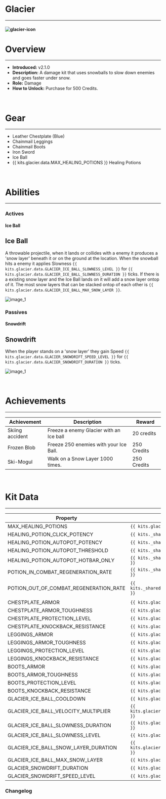 # Glacier

---

#### ![glacier-icon](../assets/icons/maps/glacier-icon.jpg)

# Overview

---

- **Introduced:** v2.1.0
- **Description:** A damage kit that uses snowballs to slow down enemies and goes faster under snow.
- **Role:** Damage
- **How to Unlock:** Purchase for 500 Credits.

<br />

# Gear

---

- Leather Chestplate (Blue)
- Chainmail Leggings
- Chainmail Boots
- Iron Sword
- Ice Ball
- {{ kits.glacier.data.MAX_HEALING_POTIONS }} Healing Potions

<br />

# Abilities

---

### Actives

<!-- tabs:start -->

#### **Ice Ball**

## Ice Ball

A throwable projectile, when it lands or collides with a enemy it produces a 'snow layer' beneath it or on the ground at the location. When the snowball hits a enemy it applies Slowness `{{ kits.glacier.data.GLACIER_ICE_BALL_SLOWNESS_LEVEL }}` for `{{ kits.glacier.data.GLACIER_ICE_BALL_SLOWNESS_DURATION }}` ticks. If there is a existing snow layer and the Ice Ball lands on it will add a snow layer ontop of it. The most snow layers that can be stacked ontop of each other is `{{ kits.glacier.data.GLACIER_ICE_BALL_MAX_SNOW_LAYER }}`.

![_image_1_](../assets/kits/glacier/_image_1_.jpg_)

<!-- tabs:end -->

### Passives

<!-- tabs:start -->

#### **Snowdrift**

## Snowdrift

When the player stands on a 'snow layer' they gain Speed `{{ kits.glacier.data.GLACIER_SNOWDRIFT_SPEED_LEVEL }}` for `{{ kits.glacier.data.GLACIER_SNOWDRIFT_DURATION }}` ticks.

![_image_1_](../assets/kits/glacier/_image_1_.jpg_)

<!-- tabs:end -->

<br />

# Achievements

---

<!-- prettier-ignore -->
| Achievement | Description | Reward |
| ----------- | ----------- | ------ |
| Skiing accident | Freeze a enemy Glacier with an Ice ball  | 20 credits |
| Frozen Blob | Freeze 250 enemies with your Ice Ball. | 250 Credits |
| Ski-Mogul | Walk on a Snow Layer 1000 times. | 250 Credits |

<br />

# Kit Data

---

<!-- prettier-ignore -->
| Property | Value | Description |
|----------|-------|-------------|
| MAX_HEALING_POTIONS | `{{ kits.glacier.data.MAX_HEALING_POTIONS }}` | {{ kitDataSharedDescriptions.MAX_HEALING_POTIONS }} |
| HEALING_POTION_CLICK_POTENCY | `{{ kits._shared.data.HEALING_POTION_CLICK_POTENCY }}` | {{ kitDataSharedDescriptions.HEALING_POTION_CLICK_POTENCY }} |
| HEALING_POTION_AUTOPOT_POTENCY | `{{ kits._shared.data.HEALING_POTION_AUTOPOT_POTENCY }}` | {{ kitDataSharedDescriptions.HEALING_POTION_AUTOPOT_POTENCY }} |
| HEALING_POTION_AUTOPOT_THRESHOLD | `{{ kits._shared.data.HEALING_POTION_AUTOPOT_THRESHOLD }}` | {{ kitDataSharedDescriptions.HEALING_POTION_AUTOPOT_THRESHOLD }} |
| HEALING_POTION_AUTOPOT_HOTBAR_ONLY | `{{ kits._shared.data.HEALING_POTION_AUTOPOT_HOTBAR_ONLY }}` | {{ kitDataSharedDescriptions.HEALING_POTION_AUTOPOT_HOTBAR_ONLY }} |
| POTION_IN_COMBAT_REGENERATION_RATE | `{{ kits._shared.data.POTION_IN_COMBAT_REGENERATION_RATE }}` | {{ kitDataSharedDescriptions.POTION_IN_COMBAT_REGENERATION_RATE }} |
| POTION_OUT_OF_COMBAT_REGENERATION_RATE | `{{ kits._shared.data.POTION_OUT_OF_COMBAT_REGENERATION_RATE }}` | {{ kitDataSharedDescriptions.POTION_OUT_OF_COMBAT_REGENERATION_RATE }} |
| CHESTPLATE_ARMOR | `{{ kits.glacier.data.CHESTPLATE_ARMOR }}` | {{ kitDataSharedDescriptions.CHESTPLATE_ARMOR }} |
| CHESTPLATE_ARMOR_TOUGHNESS | `{{ kits.glacier.data.CHESTPLATE_ARMOR_TOUGHNESS }}` | {{ kitDataSharedDescriptions.CHESTPLATE_ARMOR_TOUGHNESS }} |
| CHESTPLATE_PROTECTION_LEVEL | `{{ kits.glacier.data.CHESTPLATE_PROTECTION_LEVEL }}` | {{ kitDataSharedDescriptions.CHESTPLATE_PROTECTION_LEVEL }} |
| CHESTPLATE_KNOCKBACK_RESISTANCE | `{{ kits.glacier.data.CHESTPLATE_KNOCKBACK_RESISTANCE }}` | {{ kitDataSharedDescriptions.CHESTPLATE_KNOCKBACK_RESISTANCE }} |
| LEGGINGS_ARMOR | `{{ kits.glacier.data.LEGGINGS_ARMOR }}` | {{ kitDataSharedDescriptions.LEGGINGS_ARMOR }} |
| LEGGINGS_ARMOR_TOUGHNESS | `{{ kits.glacier.data.LEGGINGS_ARMOR_TOUGHNESS }}` | {{ kitDataSharedDescriptions.LEGGINGS_ARMOR_TOUGHNESS }} |
| LEGGINGS_PROTECTION_LEVEL | `{{ kits.glacier.data.LEGGINGS_PROTECTION_LEVEL }}` | {{ kitDataSharedDescriptions.LEGGINGS_PROTECTION_LEVEL }} |
| LEGGINGS_KNOCKBACK_RESISTANCE | `{{ kits.glacier.data.LEGGINGS_KNOCKBACK_RESISTANCE }}` | {{ kitDataSharedDescriptions.LEGGINGS_KNOCKBACK_RESISTANCE }} |
| BOOTS_ARMOR | `{{ kits.glacier.data.BOOTS_ARMOR }}` | {{ kitDataSharedDescriptions.BOOTS_ARMOR }} |
| BOOTS_ARMOR_TOUGHNESS | `{{ kits.glacier.data.BOOTS_ARMOR_TOUGHNESS }}` | {{ kitDataSharedDescriptions.BOOTS_ARMOR_TOUGHNESS }} |
| BOOTS_PROTECTION_LEVEL | `{{ kits.glacier.data.BOOTS_PROTECTION_LEVEL }}` | {{ kitDataSharedDescriptions.BOOTS_PROTECTION_LEVEL }} |
| BOOTS_KNOCKBACK_RESISTANCE | `{{ kits.glacier.data.BOOTS_KNOCKBACK_RESISTANCE }}` | {{ kitDataSharedDescriptions.BOOTS_KNOCKBACK_RESISTANCE }} |
| GLACIER_ICE_BALL_COOLDOWN | `{{ kits.glacier.data.GLACIER_ICE_BALL_COOLDOWN }}` | The ice ball's cooldown in ticks. |
| GLACIER_ICE_BALL_VELOCITY_MULTIPLIER | `{{ kits.glacier.data.GLACIER_ICE_BALL_VELOCITY_MULTIPLIER }}` | The velocity mutliplier when throwing the ice ball. |
| GLACIER_ICE_BALL_SLOWNESS_DURATION| `{{ kits.glacier.data.GLACIER_ICE_BALL_SLOWNESS_DURATION }}` | The duration, in ticks, of the slowness the target is effected by.|
| GLACIER_ICE_BALL_SLOWNESS_LEVEL| `{{ kits.glacier.data.GLACIER_ICE_BALL_SLOWNESS_LEVEL }}` | The level of the slowness the target is effected by.|
| GLACIER_ICE_BALL_SNOW_LAYER_DURATION| `{{ kits.glacier.data.GLACIER_ICE_BALL_SNOW_LAYER_DURATION }}` | The duration, in ticks, of the snow layer created by the ice ball. |
| GLACIER_ICE_BALL_MAX_SNOW_LAYER| `{{ kits.glacier.data.GLACIER_ICE_BALL_MAX_SNOW_LAYER }}` | The amount of snow layers that can be stacked ontop of each other. |
| GLACIER_SNOWDRIFT_DURATION| `{{ kits.glacier.data.GLACIER_SNOWDRIFT_DURATION }}` | The duration, in ticks, of the Snowdrift passive. |
| GLACIER_SNOWDRIFT_SPEED_LEVEL| `{{ kits.glacier.data.GLACIER_SNOWDRIFT_SPEED_LEVEL }}` | The level of speed the user gets from the Snowdrift passive. |

### Changelog
